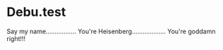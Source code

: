 # Debu.test
Say my name................. You're Heisenberg................... You're goddamn right!!!
